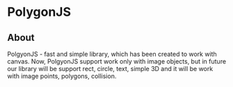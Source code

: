 # PolygonJS
 ## About
  PolgyonJS - fast and simple library, which has been created to work with canvas. Now, PolgyonJS support work only with image objects, but
  in future our library will be support rect, circle, text, simple 3D and it will be work with image points, polygons, collision.
